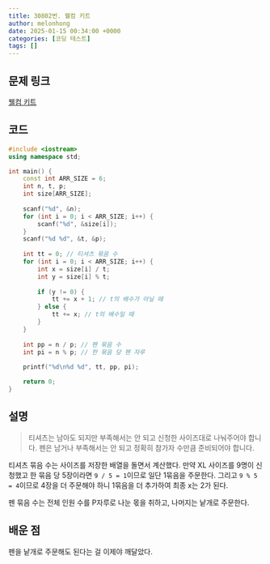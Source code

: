 ```yaml
---
title: 30802번. 웰컴 키트
author: melonhong
date: 2025-01-15 00:34:00 +0000
categories: [코딩 테스트]
tags: []
---
```


## 문제 링크
[웰컴 키트](https://www.acmicpc.net/problem/30802)


## 코드

```c++
#include <iostream>
using namespace std;

int main() {
    const int ARR_SIZE = 6;
    int n, t, p;
    int size[ARR_SIZE];
    
    scanf("%d", &n);
    for (int i = 0; i < ARR_SIZE; i++) {
        scanf("%d", &size[i]);
    }
    scanf("%d %d", &t, &p);
    
    int tt = 0; // 티셔츠 묶음 수
    for (int i = 0; i < ARR_SIZE; i++) {
        int x = size[i] / t;
        int y = size[i] % t;
        
        if (y != 0) {
            tt += x + 1; // t의 배수가 아닐 때
        } else {
            tt += x; // t의 배수일 때
        }
    }
    
    int pp = n / p; // 펜 묶음 수
    int pi = n % p; // 한 묶음 당 펜 자루
    
    printf("%d\n%d %d", tt, pp, pi);

    return 0;
}
```


## 설명
> 티셔츠는 남아도 되지만 부족해서는 안 되고 신청한 사이즈대로 나눠주어야 합니다. 펜은 남거나 부족해서는 안 되고 정확히 참가자 수만큼 준비되어야 합니다.

티셔츠 묶음 수는 사이즈를 저장한 배열을 돌면서 계산했다. 만약 XL 사이즈를 9명이 신청했고 한 묶음 당 5장이라면 `9 / 5 = 1`이므로 일단 1묶음을 주문한다. 그리고 `9 % 5 = 4`이므로 4장을 더 주문해야 하니 1묶음을 더 추가하여 최종 x는 2가 된다.  

펜 묶음 수는 전체 인원 수를 P자루로 나눈 몫을 취하고, 나머지는 낱개로 주문한다.


## 배운 점
펜을 낱개로 주문해도 된다는 걸 이제야 깨달았다.